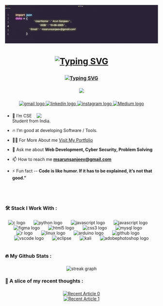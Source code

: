 <div >
 <img src="./pro.jpg">
</div>

###


<h1 align="center">

[![Typing SVG](https://readme-typing-svg.herokuapp.com?font=Alegreya+Sans+SC&size=33&pause=1500000&color=FFFFFF&center=true&random=false&width=435&lines=Hi+%F0%9F%91%8B%2C+I'm+Arun+Sanjeev+(+India+))](https://git.io/typing-svg)

</h1>


<h3 align="center">

[![Typing SVG](https://readme-typing-svg.herokuapp.com?font=Outfit&size=18&pause=1500000&color=FFFFFF&center=true&random=false&width=435&lines=+A+Passionate+Developer+and+Cyber+Security+Enthusiast)](https://git.io/typing-svg)

</h3>


###

<div align="center">
  <img src="https://visitor-badge.laobi.icu/badge?page_id=arunsanjeevms.arunsanjeevms&"  />
</div>

###

<div align="center">

<div align="center">

  </a>
  <a href="mailto:msarunsanjeev@gmail.com" target="_blank">
    <img src="https://img.shields.io/static/v1?message=Gmail&logo=gmail&label=&color=D14836&logoColor=white&labelColor=&style=for-the-badge" height="25" alt="gmail logo"  />
  </a>
  
  
  <a href="https://www.linkedin.com/in/arunsanjeev/" target="_blank">
    <img src="https://img.shields.io/static/v1?message=LinkedIn&logo=linkedin&label=&color=0077B5&logoColor=white&labelColor=&style=for-the-badge" height="25" alt="linkedin logo"  />
    
  </a>


  

  
  <a href="https://www.instagram.com/arun_sanjeev._/" target="_blank">
    <img src="https://img.shields.io/static/v1?message=Instagram&logo=instagram&label=&color=E4405F&logoColor=white&labelColor=&style=for-the-badge" height="25" alt="instagram logo"  />
    
    
    
 <!-- 
 
 
 <a href="https://leetcode.com/u/msarunsanjeev/" target="_blank">
    <img src="https://img.shields.io/static/v1?message=Leetcode&logo=Leetcode&label=&color=black&logoColor=white&labelColor=&style=for-the-badge" height="25" alt="Leetcode"  /> 
    
    
    --->
    
  </a>
  
    
   <a href="https://medium.com/@msarunsanjeev/" target="_blank">
    <img src="https://img.shields.io/static/v1?message=Medium&logo=Medium&label=&color=black&logoColor=white&labelColor=&style=for-the-badge" height="25" alt="Medium logo"  />
    
  </a>
  
</div>

###

<div align="left">


<img  align="right" width="400" src="https://user-images.githubusercontent.com/74038190/212749447-bfb7e725-6987-49d9-ae85-2015e3e7cc41.gif">


- 🔭 I’m CSE Student from India.

- 🔥 I’m good at developing Software / Tools.

- 👨‍💻  For More About me [Visit My Portfolio ](https://arunsanjeevms.github.io/My-Personal-Portfolio/)

- 💬 Ask me about **Web Development, Cyber Security, Problem Solving**

- 📫 How to reach me **msarunsanjeev@gmail.com**

- ⚡ Fun fact  -- **Code is like humor. If it has to be explained, it’s not that good.”**

</div>

###
<br>
<br>


<h3 align="left">🛠  Stack I Work With :</h3>

###

<div align="center">
  <img src="https://cdn.jsdelivr.net/gh/devicons/devicon/icons/c/c-original.svg" height="31" alt="c logo"  />
  <img width="20" />
  <img src="https://cdn.jsdelivr.net/gh/devicons/devicon/icons/python/python-original.svg" height="31" alt="python logo"  />

  <img width="20" />
  <img src="https://skillicons.dev/icons?i=java" height="31" alt="javascript logo"  />
       

  <img width="20" />
  <img src="https://skillicons.dev/icons?i=js" height="31" alt="javascript logo"  />
  <img width="20" />
  <img src="https://cdn.jsdelivr.net/gh/devicons/devicon/icons/figma/figma-original.svg" height="31" alt="figma logo"  />
  <img width="20" />
  <img src="https://cdn.jsdelivr.net/gh/devicons/devicon/icons/html5/html5-original.svg" height="31" alt="html5 logo"  />
  <img width="20" />
  <img src="https://cdn.jsdelivr.net/gh/devicons/devicon/icons/css3/css3-original.svg" height="31" alt="css3 logo"  />
  <img width="20" />
  <img src="https://cdn.jsdelivr.net/gh/devicons/devicon/icons/mysql/mysql-original.svg" height="31" alt="mysql logo"  />
  <img width="20" />
  <img src="https://cdn.jsdelivr.net/gh/devicons/devicon/icons/r/r-original.svg" height="31" alt="r logo"  />
  <img width="20" />
  <img src="https://cdn.jsdelivr.net/gh/devicons/devicon/icons/linux/linux-original.svg" height="31" alt="linux logo"  />
  <img width="20" />
  <img src="https://cdn.jsdelivr.net/gh/devicons/devicon/icons/arduino/arduino-original.svg" height="31" alt="arduino logo"  />
  <img width="20" />
  <img src="https://cdn.jsdelivr.net/gh/devicons/devicon/icons/github/github-original.svg" height="31" alt="github logo"  />
  <img width="20" />
  <img src="https://cdn.jsdelivr.net/gh/devicons/devicon/icons/vscode/vscode-original.svg" height="31" alt="vscode logo"  />
    <img width="20" />
  <img src="https://skillicons.dev/icons?i=eclipse" height="31" alt="eclipse"  />

  <img width="20" />
  <img src="https://skillicons.dev/icons?i=kali" height="31" alt="kali"  />
       
 
  <img width="20" />
  <img src="https://skillicons.dev/icons?i=ps" height="31" alt="adobephotoshop logo"  />
 

</div>
<br>

###

<h3 align="left">🔥   My Github Stats :</h3>

###

<div align="center">
  <img src="https://streak-stats.demolab.com?user=arunsanjeevms&locale=en&mode=daily&theme=dark&hide_border=false&border_radius=18&date_format=M%20j%5B,%20Y%5D&order=3" height="228" alt="streak graph"  />
</div>


###

<div align="left">
</div>

###

###

<h3 align="left">💭 A slice of my recent thoughts  :</h3>

###

<div align="center">
   <a target="_blank" href="https://github-readme-medium-recent-article.vercel.app/medium/@msarunsanjeev/0"><img src="https://github-readme-medium-recent-article.vercel.app/medium/@msarunsanjeev/0" alt="Recent Article 0"> 
  
<div align="center">
<a target="_blank" href="https://github-readme-medium-recent-article.vercel.app/medium/@msarunsanjeev/1"><img src="https://github-readme-medium-recent-article.vercel.app/medium/@msarunsanjeev/1" alt="Recent Article 1"> 

</div>

<div align="left">
</div>

###
